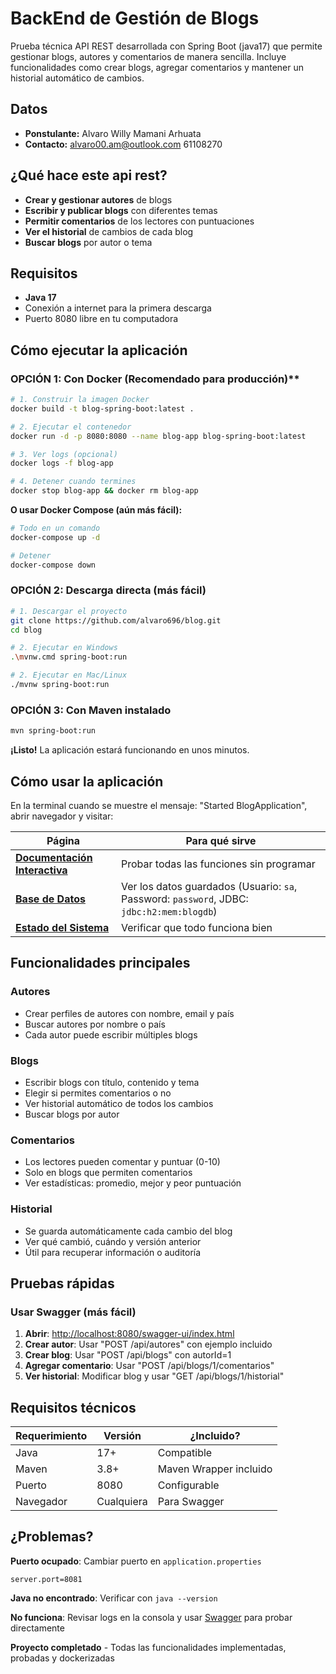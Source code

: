 # BackEnd de Gestión de Blogs

Prueba técnica API REST desarrollada con Spring Boot (java17) que permite gestionar blogs, autores y comentarios de manera sencilla. Incluye funcionalidades como crear blogs, agregar comentarios y mantener un historial automático de cambios.

## Datos

- **Ponstulante:** Alvaro Willy Mamani Arhuata
- **Contacto:** alvaro00.am@outlook.com 61108270

## ¿Qué hace este api rest?

- **Crear y gestionar autores** de blogs
- **Escribir y publicar blogs** con diferentes temas
- **Permitir comentarios** de los lectores con puntuaciones
- **Ver el historial** de cambios de cada blog
- **Buscar blogs** por autor o tema

## Requisitos

- **Java 17**
- Conexión a internet para la primera descarga
- Puerto 8080 libre en tu computadora

## Cómo ejecutar la aplicación

### OPCIÓN 1: Con Docker (Recomendado para producción)\*\*

```bash
# 1. Construir la imagen Docker
docker build -t blog-spring-boot:latest .

# 2. Ejecutar el contenedor
docker run -d -p 8080:8080 --name blog-app blog-spring-boot:latest

# 3. Ver logs (opcional)
docker logs -f blog-app

# 4. Detener cuando termines
docker stop blog-app && docker rm blog-app
```

**O usar Docker Compose (aún más fácil):**

```bash
# Todo en un comando
docker-compose up -d

# Detener
docker-compose down
```

### OPCIÓN 2: Descarga directa (más fácil)

```bash
# 1. Descargar el proyecto
git clone https://github.com/alvaro696/blog.git
cd blog

# 2. Ejecutar en Windows
.\mvnw.cmd spring-boot:run

# 2. Ejecutar en Mac/Linux
./mvnw spring-boot:run
```

### OPCIÓN 3: Con Maven instalado

```bash
mvn spring-boot:run
```

**¡Listo!** La aplicación estará funcionando en unos minutos.

## Cómo usar la aplicación

En la terminal cuando se muestre el mensaje: "Started BlogApplication", abrir navegador y visitar:

| Página                                                                       | Para qué sirve                                                                            |
| ---------------------------------------------------------------------------- | ----------------------------------------------------------------------------------------- |
| **[Documentación Interactiva](http://localhost:8080/swagger-ui/index.html)** | Probar todas las funciones sin programar                                                  |
| **[Base de Datos](http://localhost:8080/h2-console)**                        | Ver los datos guardados (Usuario: `sa`, Password: `password`, JDBC: `jdbc:h2:mem:blogdb`) |
| **[Estado del Sistema](http://localhost:8080/actuator/health)**              | Verificar que todo funciona bien                                                          |

## Funcionalidades principales

### Autores

- Crear perfiles de autores con nombre, email y país
- Buscar autores por nombre o país
- Cada autor puede escribir múltiples blogs

### Blogs

- Escribir blogs con título, contenido y tema
- Elegir si permites comentarios o no
- Ver historial automático de todos los cambios
- Buscar blogs por autor

### Comentarios

- Los lectores pueden comentar y puntuar (0-10)
- Solo en blogs que permiten comentarios
- Ver estadísticas: promedio, mejor y peor puntuación

### Historial

- Se guarda automáticamente cada cambio del blog
- Ver qué cambió, cuándo y versión anterior
- Útil para recuperar información o auditoría

## Pruebas rápidas

### Usar Swagger (más fácil)

1. **Abrir**: [http://localhost:8080/swagger-ui/index.html](http://localhost:8080/swagger-ui/index.html)
2. **Crear autor**: Usar "POST /api/autores" con ejemplo incluido
3. **Crear blog**: Usar "POST /api/blogs" con autorId=1
4. **Agregar comentario**: Usar "POST /api/blogs/1/comentarios"
5. **Ver historial**: Modificar blog y usar "GET /api/blogs/1/historial"

## Requisitos técnicos

| Requerimiento | Versión    | ¿Incluido?             |
| ------------- | ---------- | ---------------------- |
| Java          | 17+        | Compatible             |
| Maven         | 3.8+       | Maven Wrapper incluido |
| Puerto        | 8080       | Configurable           |
| Navegador     | Cualquiera | Para Swagger           |

## ¿Problemas?

**Puerto ocupado**: Cambiar puerto en `application.properties`

```properties
server.port=8081
```

**Java no encontrado**: Verificar con `java --version`

**No funciona**: Revisar logs en la consola y usar [Swagger](http://localhost:8080/swagger-ui/index.html) para probar directamente

**Proyecto completado** - Todas las funcionalidades implementadas, probadas y dockerizadas
